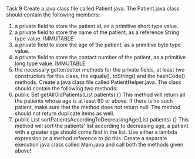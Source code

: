 Task 9 Create a java class file called Patient.java. The Patient.java class should contain the following members:

1. a private field to store the patient id, as a primitive short type value.
2. a private field to store the name of the patient, as a reference String type value. IMMUTABLE
3. a private field to store the age of the patient, as a primitive byte type value.
4. a private field to store the contact number of the patient, as a primitive long type value. IMMUTABLE
5. the necessary getter/setter methods for the private fields, at least two constructors for this class, the equals(),
   toString() and the hashCode() methods. Create a java class file called PatientHelper.java. The class should contain
   the following two methods:
1. public Set<Patient> getAllOldPatients(List<Patient> patients) {} This method will return all the patients whose age
   is at least 60 or above. If there is no such patient, make sure that the method does not return null. The method
   should not return duplicate items as well.
2. public List<Patient>
   sortPatientsAccordingToDecreasingAge(List<Patient> patients) {} This method will sort the patients' list according to
   decreasing age, a patient with a greater age should come first in the list. Use either a lambda expression or a
   method reference to do this. Create a separate execution java class called Main.java and call both the methods given
   above!
